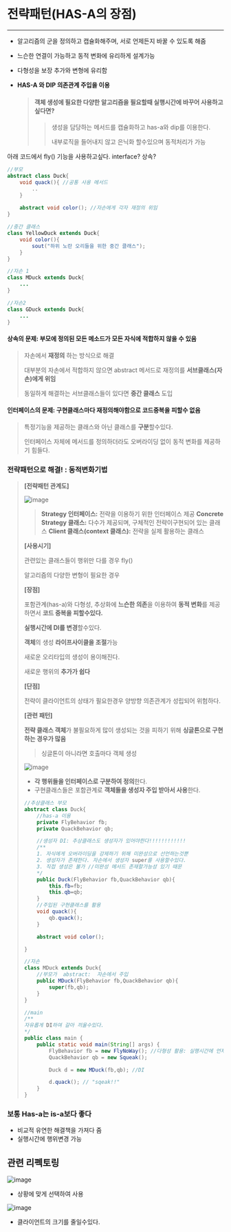 # 전략패턴(HAS-A의 장점)

----

+ 알고리즘의 군을 정의하고 캡슐화해주며, 서로 언제든지 바꿀 수 있도록 해줌

+ 느슨한 연결이 가능하고 동적 변화에 유리하게 설계가능

+ 다형성을 보장 추가와 변형에 유리함

+ **HAS-A 와 DIP 의존관계 주입을 이용**

  > #### 객체 생성에 필요한 다양한 알고리즘을 필요할때 실행시간에 바꾸어 사용하고싶다면?
  >
  > > 생성을 담당하는 메서드를 캡슐화하고 has-a와 dip를 이용한다.
  > >
  > > 내부로직을 들어내지 않고 은닉화 할수있으며 동적처리가 가능
  
  

아래 코드에서 fly() 기능을 사용하고싶다. interface? 상속?

~~~java
//부모 
abstract class Duck{
    void quack(){ //공통 사용 메서드
        ..
    }
    
    abstract void color(); //자손에게 각자 재정의 위임
}

//중간 클래스
class YellowDuck extends Duck{
    void color(){
        sout("하위 노란 오리들을 위한 중간 클래스");
    }
}

//자손 1
class MDuck extends Duck{
    ...
}

//자손2
class GDuck extends Duck{
    ...
}
~~~

#### **상속의 문제**: 부모에 정의된 모든 메소드가 모든 자식에 적합하지 않을 수 있음 

> 자손에서 **재정의** 하는 방식으로 해결
>
> 대부분의 자손에서 적합하지 않으면 abstract 메서드로 재정의를 **서브클래스(자손)에게 위임**
>
> 동일하게 해결하는 서브클래스들이 있다면 **중간 클래스** 도입

#### **인터페이스의 문제**: 구현클래스마다 재정의해야함으로 코드중복을 피할수 없음

> 특정기능을 제공하는 클래스와 아닌 클래스를 **구분**할수있다.
>
> 인터페이스 자체에 메서드를 정의하더라도 오버라이딩 없이 동적 변화를 제공하기 힘들다.



### 전략패턴으로 해결! : 동적변화기법

> **[전략패턴 관계도]**
>
> ![image](https://user-images.githubusercontent.com/68331041/137049208-fa77c052-9721-47d3-8ada-4a1f97ecf69c.png)
>
> > **Strategy 인터페이스:** 전략을 이용하기 위한 인터페이스 제공
> > **Concrete Strategy 클래스:** 다수가 제공되며, 구체적인 전략이구현되어 있는 클래스
> > **Client 클래스(context 클래스):** 전략을 실제 활용하는 클래스
>
> **[사용시기]**
>
> 관련있는 클래스들이 행위만 다를 경우 fly()
>
> 알고리즘의 다양한 변형이 필요한 경우
>
> **[장점]**
>
> 포함관계(has-a)와 다형성, 추상화에 **느슨한 의존**을 이용하여  **동적 변화**를 제공하면서 **코드 중복을 피할수있다.**
>
> **실행시간에 DI를 변경**할수있다.
>
> **객체**의 생성 **라이프사이클을 조절**가능
>
> 새로운 오리타입의 생성이 용이해진다.
>
> 새로운 행위의 **추가가 쉽다**
>
> **[단점]**
>
> 전략이 클라이언트의 상태가 필요한경우 양방향 의존관계가 성립되어 위험하다.
>
> **[관련 패턴]**
>
> **전략 클래스 객체**가 불필요하게 많이 생성되는 것을 피하기 위해 **싱글톤으로 구현하는 경우가 많음**
>
> > 싱글톤이 아니라면 호출마다 객체 생성
>
> ![image](https://user-images.githubusercontent.com/68331041/137044815-aeb45abb-2a31-426f-b3bd-0a67fa48d9e2.png)
>
> + **각 행위들을 인터페이스로 구분하여 정의**한다.
> + 구현클래스들은 포함관계로 **객체들을 생성자 주입 받아서 사용**한다. 
>
> ~~~java
> //추상클래스 부모 
> abstract class Duck{
>     //has-a 이용
>     private FlyBehavior fb;
>     private QuackBehavior qb;
> 
>     //생성자 DI: 추상클래스도 생성자가 있어야한다!!!!!!!!!!!!
>     /**
>     1. 자식에게 오버라이딩을 강제하기 위해 미완성으로 선언하는것뿐
>     2. 생성자가 존재한다. 자손에서 생성자 super를 사용할수있다.
>     3. 직접 생성은 불가 //미완성 메서드 존재할가능성 있기 때문
>     */
>     public Duck(FlyBehavior fb,QuackBehavior qb){
>         this.fb=fb;
>         this.qb=qb;
>     }
>     //주입된 구현클래스를 활용
>     void quack(){ 
>         qb.quack();
>     }
> 
>     abstract void color(); 
> 
> }
> 
> //자손
> class MDuck extends Duck{
>     //부모가  abstract:  자손에서 주입
>     public MDuck(FlyBehavior fb,QuackBehavior qb){
>         super(fb,qb);
>     }
> }
> 
> //main
> /**
> 자유롭게 DI하여 갈아 끼울수있다.
> */
> public class main {
>     public static void main(String[] args) {
>         FlyBehavior fb = new FlyNoWay(); //다형성 활용: 실행시간에 언제든 갈아끼울수있다.
>         QuackBehavior qb = new Squeak();
> 
>         Duck d = new MDuck(fb,qb); //DI
> 
>         d.quack(); // "sqeak!!"
>     }
> }
> ~~~

### 보통 Has-a는 is-a보다  좋다

+ 비교적 유연한 해결책을 가져다 줌
+ 실행시간에 행위변경 가능



## 관련 리펙토링

![image](https://user-images.githubusercontent.com/68331041/137049688-7eda0395-b63f-44ca-944c-7a60a9553199.png)

+ 상황에 맞게 선택하여 사용

![image](https://user-images.githubusercontent.com/68331041/137049801-ac1b3aed-bcab-454b-84bf-a4e7d107ab40.png)

+ 클라이언트의 크기를 줄일수있다.